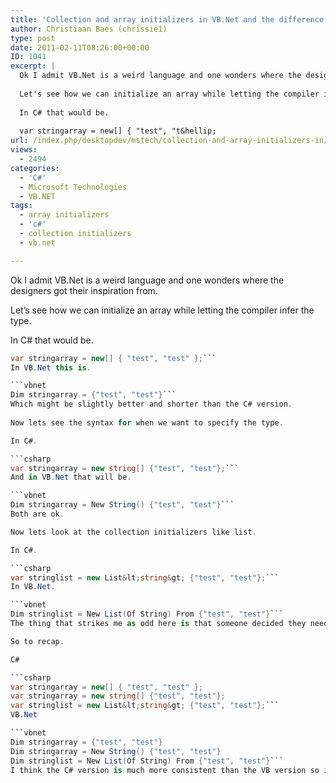 ```yaml
---
title: 'Collection and array initializers in VB.Net and the difference with C#'
author: Christiaan Baes (chrissie1)
type: post
date: 2011-02-11T08:26:00+00:00
ID: 1041
excerpt: |
  Ok I admit VB.Net is a weird language and one wonders where the designers got their inspiration from. 
  
  Let's see how we can initialize an array while letting the compiler infer the type.
  
  In C# that would be.
  
  var stringarray = new[] { "test", "t&hellip;
url: /index.php/desktopdev/mstech/collection-and-array-initializers-in/
views:
  - 2494
categories:
  - 'C#'
  - Microsoft Technologies
  - VB.NET
tags:
  - array initializers
  - 'c#'
  - collection initializers
  - vb.net

---
```

Ok I admit VB.Net is a weird language and one wonders where the designers got their inspiration from. 

Let&#8217;s see how we can initialize an array while letting the compiler infer the type.

In C# that would be.

```csharp
var stringarray = new[] { "test", "test" };```
In VB.Net this is.

```vbnet
Dim stringarray = {"test", "test"}```
Which might be slightly better and shorter than the C# version.
  
Now lets see the syntax for when we want to specify the type.

In C#.

```csharp
var stringarray = new string[] {"test", "test"};```
And in VB.Net that will be.

```vbnet
Dim stringarray = New String() {"test", "test"}```
Both are ok.

Now lets look at the collection initializers like list.

In C#.

```csharp
var stringlist = new List&lt;string&gt; {"test", "test"};```
In VB.Net.

```vbnet
Dim stringlist = New List(Of String) From {"test", "test"}```
The thing that strikes me as odd here is that someone decided they needed the From keyword here to make it work. 

So to recap.

C#

```csharp
var stringarray = new[] { "test", "test" };
var stringarray = new string[] {"test", "test"};
var stringlist = new List&lt;string&gt; {"test", "test"};```
VB.Net

```vbnet
Dim stringarray = {"test", "test"}
Dim stringarray = New String() {"test", "test"}
Dim stringlist = New List(Of String) From {"test", "test"}```
I think the C# version is much more consistent than the VB version so it would be nice if someone fixed that in the next version, thank you in advance ;-).
